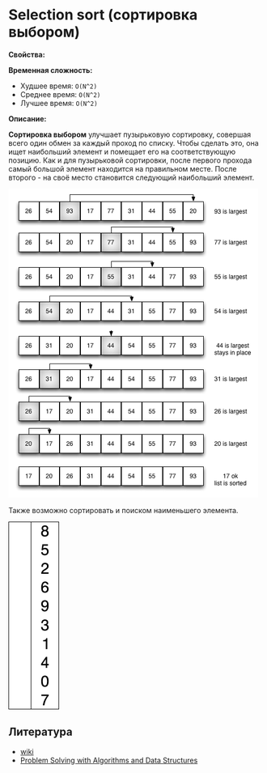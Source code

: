 # Selection sort (сортировка выбором)

**Свойства:**
  
**Временная сложность:**
- Худшее время: `O(N^2)`
- Среднее время: `O(N^2)`
- Лучшее время: `O(N^2)`

**Описание:**

**Сортировка выбором** улучшает пузырьковую сортировку, совершая всего один обмен за каждый проход по списку. Чтобы сделать это, она ищет наибольший элемент и помещает его на соответствующую позицию. Как и для пузырьковой сортировки, после первого прохода самый большой элемент находится на правильном месте. После второго - на своё место становится следующий наибольший элемент.

![](../../../assets/img/selectionsortnew.png)

Также возможно сортировать и поиском наименьшего элемента.

![](../../../assets/img/Selection-Sort-Animation.gif)

## Литература
- [wiki](https://ru.wikipedia.org/wiki/%D0%A1%D0%BE%D1%80%D1%82%D0%B8%D1%80%D0%BE%D0%B2%D0%BA%D0%B0_%D0%B2%D1%8B%D0%B1%D0%BE%D1%80%D0%BE%D0%BC)
- [Problem Solving with Algorithms and Data Structures](http://aliev.me/runestone/SortSearch/TheSelectionSort.html)
